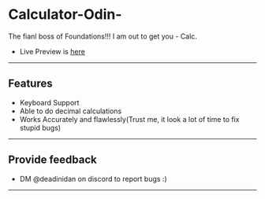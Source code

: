 # Calculator-Odin-

The fianl boss of Foundations!!! I am out to get you - Calc.

- Live Preview is [here](https://gollabharath.github.io/Calculator-Odin-/)

---

## Features

- Keyboard Support
- Able to do decimal calculations
- Works Accurately and flawlessly(Trust me, it look a lot of time to fix stupid bugs)

---

## Provide feedback

- DM @deadinidan on discord to report bugs :)

---
